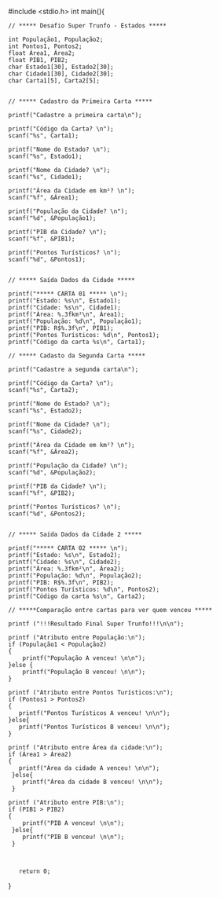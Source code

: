 #include <stdio.h>
int main(){

    // ***** Desafio Super Trunfo - Estados *****
    
    int População1, População2;
    int Pontos1, Pontos2;
    float Área1, Área2;
    float PIB1, PIB2;
    char Estado1[30], Estado2[30];
    char Cidade1[30], Cidade2[30];
    char Carta1[5], Carta2[5];

    
    // ***** Cadastro da Primeira Carta *****
    
    printf("Cadastre a primeira carta\n");
    
    printf("Código da Carta? \n");
    scanf("%s", Carta1);
    
    printf("Nome do Estado? \n");
    scanf("%s", Estado1);
    
    printf("Nome da Cidade? \n");
    scanf("%s", Cidade1);
    
    printf("Área da Cidade em km²? \n");
    scanf("%f", &Área1);
    
    printf("População da Cidade? \n");
    scanf("%d", &População1);
    
    printf("PIB da Cidade? \n");
    scanf("%f", &PIB1);
    
    printf("Pontos Turísticos? \n");
    scanf("%d", &Pontos1);
    

    // ***** Saída Dados da Cidade *****
    
    printf("***** CARTA 01 ***** \n");
    printf("Estado: %s\n", Estado1);
    printf("Cidade: %s\n", Cidade1);
    printf("Área: %.3fkm²\n", Área1);
    printf("População: %d\n", População1);
    printf("PIB: R$%.3f\n", PIB1);
    printf("Pontos Turísticos: %d\n", Pontos1);
    printf("Código da carta %s\n", Carta1);

    // ***** Cadasto da Segunda Carta *****
    
    printf("Cadastre a segunda carta\n");
    
    printf("Código da Carta? \n");
    scanf("%s", Carta2);
    
    printf("Nome do Estado? \n");
    scanf("%s", Estado2);
    
    printf("Nome da Cidade? \n");
    scanf("%s", Cidade2);
    
    printf("Área da Cidade em km²? \n");
    scanf("%f", &Área2);
    
    printf("População da Cidade? \n");
    scanf("%d", &População2);
    
    printf("PIB da Cidade? \n");
    scanf("%f", &PIB2);
    
    printf("Pontos Turísticos? \n");
    scanf("%d", &Pontos2);
    

    // ***** Saída Dados da Cidade 2 *****
    
    printf("***** CARTA 02 ***** \n");
    printf("Estado: %s\n", Estado2);
    printf("Cidade: %s\n", Cidade2);
    printf("Área: %.3fkm²\n", Área2);
    printf("População: %d\n", População2);
    printf("PIB: R$%.3f\n", PIB2);
    printf("Pontos Turísticos: %d\n", Pontos2);
    printf("Código da carta %s\n", Carta2);
    
    // *****Comparação entre cartas para ver quem venceu *****

    printf ("!!!Resultado Final Super Trunfo!!!\n\n");
    
    printf ("Atributo entre População:\n");
    if (População1 < População2)
    {
        printf("População A venceu! \n\n");
    }else {
        printf("População B venceu! \n\n");
    }

    printf ("Atributo entre Pontos Turísticos:\n");
    if (Pontos1 > Pontos2)
    {
       printf("Pontos Turísticos A venceu! \n\n");
    }else{
       printf("Pontos Turísticos B venceu! \n\n");
    }

    printf ("Atributo entre Área da cidade:\n");
    if (Área1 > Área2)
    {
       printf("Área da cidade A venceu! \n\n");
     }else{
        printf("Àrea da cidade B venceu! \n\n");
     }
    
    printf ("Atributo entre PIB:\n");
    if (PIB1 > PIB2)
    {
        printf("PIB A venceu! \n\n");
     }else{
        printf("PIB B venceu! \n\n");
     }
    
    
    
       return 0;
}
